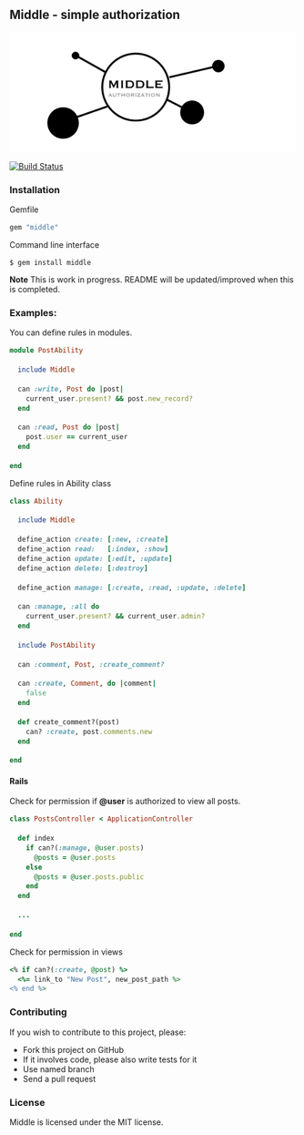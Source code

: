Middle - simple authorization
---
![image](Middle.png)

[![Build Status](https://travis-ci.org/bry4n/middle.svg?branch=master)](https://travis-ci.org/bry4n/middle)

### Installation

Gemfile

```ruby
gem "middle"
```

Command line interface

```
$ gem install middle
```


**Note** This is work in progress. README will be updated/improved when this is completed.



### Examples:

You can define rules in modules. 

```ruby
module PostAbility

  include Middle

  can :write, Post do |post|
    current_user.present? && post.new_record?
  end

  can :read, Post do |post|
    post.user == current_user
  end

end

```

Define rules in Ability class

```ruby
class Ability

  include Middle

  define_action create: [:new, :create]
  define_action read:   [:index, :show]
  define_action update: [:edit, :update]
  define_action delete: [:destroy]

  define_action manage: [:create, :read, :update, :delete]

  can :manage, :all do
    current_user.present? && current_user.admin?
  end

  include PostAbility

  can :comment, Post, :create_comment?

  can :create, Comment, do |comment|
    false
  end

  def create_comment?(post)
    can? :create, post.comments.new
  end

end

```

#### Rails


Check for permission if **@user** is authorized to view all posts.

```ruby
class PostsController < ApplicationController

  def index
    if can?(:manage, @user.posts)
      @posts = @user.posts
    else
      @posts = @user.posts.public
    end
  end

  ...

end
```

Check for permission in views

```ruby
<% if can?(:create, @post) %>
  <%= link_to "New Post", new_post_path %>
<% end %>
```

### Contributing

If you wish to contribute to this project, please:

* Fork this project on GitHub
* If it involves code, please also write tests for it
* Use named branch
* Send a pull request

### License

Middle is licensed under the MIT license.
